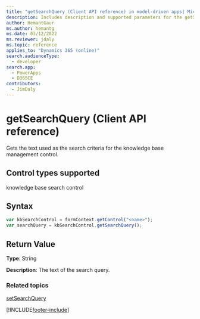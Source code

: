 ```yaml
---
title: "getSearchQuery (Client API reference) in model-driven apps| MicrosoftDocs"
description: Includes description and supported parameters for the getSearchQuery method.
author: HemantGaur
ms.author: hemantg
ms.date: 03/12/2022
ms.reviewer: jdaly
ms.topic: reference
applies_to: "Dynamics 365 (online)"
search.audienceType: 
  - developer
search.app: 
  - PowerApps
  - D365CE
contributors:
  - JimDaly
---
```

# getSearchQuery (Client API reference)



Gets the text used as the search criteria for the knowledge base management control. 

## Control types supported

knowledge base search control

## Syntax

```JavaScript
var kbSearchControl = formContext.getControl("<name>");
var searchQuery = kbSearchControl.getSearchQuery();
```

## Return Value

**Type**: String

**Description**: The text of the search query.

### Related topics

[setSearchQuery](setSearchQuery.md)



[!INCLUDE[footer-include](../../../../../includes/footer-banner.md)]